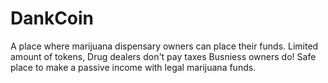 # DankCoin
A place where marijuana dispensary owners can place their funds.
Limited amount of tokens,
Drug dealers don't pay taxes Busniess owners do!
Safe place to make a passive income with legal marijuana funds.
